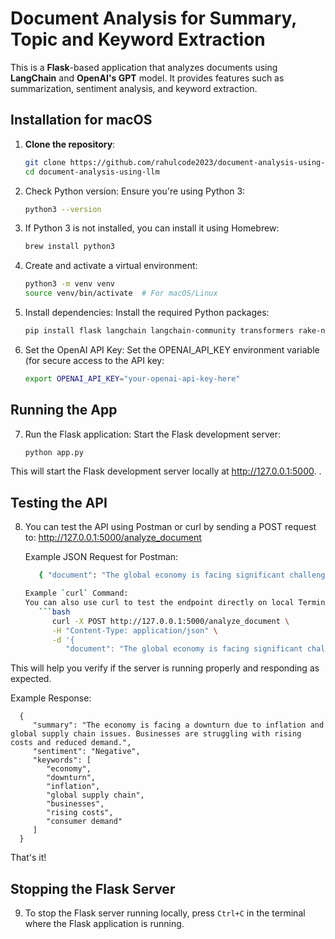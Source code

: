 # Document Analysis for Summary, Topic and Keyword Extraction

This is a **Flask**-based application that analyzes documents using **LangChain** and **OpenAI's GPT** model. It provides features such as summarization, sentiment analysis, and keyword extraction.

## Installation for macOS

1. **Clone the repository**:
   ```bash
   git clone https://github.com/rahulcode2023/document-analysis-using-llm.git
   cd document-analysis-using-llm
2. Check Python version: Ensure you're using Python 3:
   ```bash
   python3 --version
3. If Python 3 is not installed, you can install it using Homebrew:
   ```bash 
   brew install python3
4. Create and activate a virtual environment:
   ```bash
   python3 -m venv venv
   source venv/bin/activate  # For macOS/Linux
5. Install dependencies: Install the required Python packages:
   ```bash 
   pip install flask langchain langchain-community transformers rake-nltk flask-ngrok torch openai
6. Set the OpenAI API Key: Set the OPENAI_API_KEY environment variable (for secure access to the API key:
   ```bash
   export OPENAI_API_KEY="your-openai-api-key-here"

## Running the App
7. Run the Flask application: Start the Flask development server:
   ```bash
   python app.py
This will start the Flask development server locally at http://127.0.0.1:5000.
.

## Testing the API
8. You can test the API using Postman or curl by sending a POST request to: http://127.0.0.1:5000/analyze_document

   Example JSON Request for Postman:
      ```bash
         { "document": "The global economy is facing significant challenges as inflation continues to rise in many countries. The ongoing pandemic has led to disruptions in the supply chain, making it difficult for businesses to meet consumer demand. On top of that, geopolitical tensions and the rise of energy costs are adding further strain. In particular, the tech industry has been heavily impacted by these issues, with many companies adjusting their strategies to adapt to the new environment. As businesses navigate these challenges, government intervention may be necessary to stabilize the economy and ensure continued growth."}

      Example `curl` Command: 
      You can also use curl to test the endpoint directly on local Terminal.
         ```bash
            curl -X POST http://127.0.0.1:5000/analyze_document \
            -H "Content-Type: application/json" \
            -d '{
               "document": "The global economy is facing significant challenges as inflation continues to rise in many countries. The ongoing pandemic has led to disruptions in the supply chain, making it difficult for businesses to meet consumer demand. On top of that, geopolitical tensions and the rise of energy costs are adding further strain. In particular, the tech industry has been heavily impacted by these issues, with many companies adjusting their strategies to adapt to the new environment. As businesses navigate these challenges, government intervention may be necessary to stabilize the economy and ensure continued growth."}'   

This will help you verify if the server is running properly and responding as expected.

Example Response:

      {
         "summary": "The economy is facing a downturn due to inflation and global supply chain issues. Businesses are struggling with rising costs and reduced demand.",
         "sentiment": "Negative",
         "keywords": [
            "economy",
            "downturn",
            "inflation",
            "global supply chain",
            "businesses",
            "rising costs",
            "consumer demand"
         ]
      }

That's it!

## Stopping the Flask Server
9. To stop the Flask server running locally, press `Ctrl+C` in the terminal where the Flask application is running.

